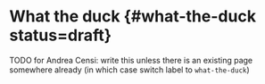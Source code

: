 # What the duck {#what-the-duck status=draft}

TODO for Andrea Censi: write this unless there is an existing page somewhere already (in which case switch label to `what-the-duck`)
